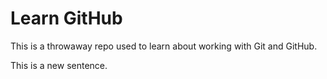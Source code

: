 # Learn GitHub

This is a throwaway repo used to learn about working with Git and GitHub.

This is a new sentence.
